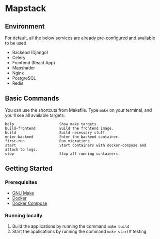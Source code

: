 # Mapstack

## Environment

For default, all the below services are already pre-configured and available to be used.

- Backend (Django)
- Celery
- Frontend (React App)
- Mapshader
- Nginx
- PostgreSQL
- Redis

## Basic Commands

You can use the shortcuts from Makefile. Type ``make`` on your terminal, and you'll see all available targets.

```
help                     Show make targets.
build-frontend           Build the frontend image.
build                    Build necessary stuff.
enter-backend            Enter the backend container.
first-run                Run migrations.
start                    Start containers with docker-compose and attach to logs.
stop                     Stop all running containers.
```

## Getting Started

### Prerequisites

- [GNU Make](https://www.gnu.org/software/make/)
- [Docker](https://docs.docker.com/engine/install/)
- [Docker Compose](https://docs.docker.com/compose/install/)

### Running locally

1. Build the applications by running the command ```make build```
2. Start the applications by running the command ```make start```# testing
